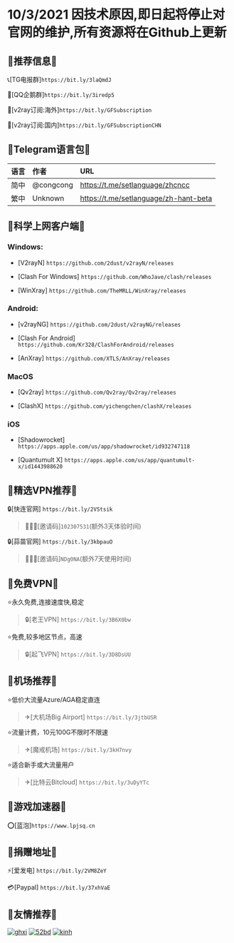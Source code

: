 # 10/3/2021 因技术原因,即日起将停止对官网的维护,所有资源将在Github上更新


## 📢推荐信息📢

📞[TG电报群]`https://bit.ly/3laQmdJ`

🐧[QQ企鹅群]`https://bit.ly/3iredp5`

🔗[v2ray订阅:海外]`https://bit.ly/GFSubscription`

🔗[v2ray订阅:国内]`https://bit.ly/GFSubscriptionCHN`


## 📢Telegram语言包📢

| 语言| 作者| URL|
| :--- | :--- | :--- |
| 简中 |@congcong | https://t.me/setlanguage/zhcncc |
| 繁中 |Unknown | https://t.me/setlanguage/zh-hant-beta |


## 📢科学上网客户端📢 

### Windows:

* [V2rayN] `https://github.com/2dust/v2rayN/releases`

* [Clash For Windows] `https://github.com/WhoJave/clash/releases`

* [WinXray] `https://github.com/TheMRLL/WinXray/releases`


### Android:

* [v2rayNG] `https://github.com/2dust/v2rayNG/releases`

* [Clash For Android] `https://github.com/Kr328/ClashForAndroid/releases`

* [AnXray] `https://github.com/XTLS/AnXray/releases`


### MacOS

* [Qv2ray] `https://github.com/Qv2ray/Qv2ray/releases`

* [ClashX] `https://github.com/yichengchen/clashX/releases`


### iOS

* [Shadowrocket] `https://apps.apple.com/us/app/shadowrocket/id932747118`

* [Quantumult X] `https://apps.apple.com/us/app/quantumult-x/id1443988620`


## 📢精选VPN推荐📢 

🔒[快连官网] `https://bit.ly/2VStsik `
>🧑‍🤝‍🧑[邀请码]`102307531`(额外3天体验时间)

🔒[蒜苗官网] `https://bit.ly/3kbpauO`
>🧑‍🤝‍🧑[邀请码]`NDg0NA`(额外7天使用时间)

## 📢免费VPN📢 

⭐永久免费,连接速度快,稳定
>🔒[老王VPN] `https://bit.ly/3B6X0bw`

⭐免费,较多地区节点，高速
>🔒[起飞VPN] `https://bit.ly/3D8DsUU`

## 📢机场推荐📢 

⭐低价大流量Azure/AGA稳定直连
>✈[大机场Big Airport] `https://bit.ly/3jtbUSR`

⭐流量计费，10元100G不限时不限速
>✈[魔戒机场] `https://bit.ly/3kH7nvy`

⭐适合新手或大流量用户
>✈[比特云Bitcloud] `https://bit.ly/3uDyYTc`

## 📢游戏加速器📢 

⭕[蓝泡]`https://www.lpjsq.cn`

## 📢捐赠地址📢 

⚡[爱发电] `https://bit.ly/2VM8ZeY `

💳[Paypal] `https://bit.ly/37xhVaE`

## 📢友情推荐📢 

[![ghxi](https://github.com/ThekingMX1998/free-v2ray-code/raw/master/Image/ghboke-logo.png)](https://ghxi.com)
[![52bd](https://github.com/ThekingMX1998/free-v2ray-code/raw/master/Image/52bd-logo.png)](https://www.52bd.net)
[![kinh](https://github.com/ThekingMX1998/free-v2ray-code/raw/master/Image/kinh-Logo.png)](https://kinh.cc/)

